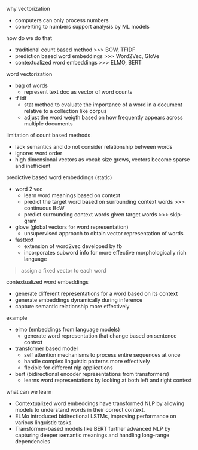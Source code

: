 why vectorization
- computers can only process numbers
- converting to numbers support analysis by ML models

how do we do that
- traditional count based method >>> BOW, TFIDF
- prediction based word embeddings >>> Word2Vec, GloVe
- contextualized word embeddings >>> ELMO, BERT

word vectorization
- bag of words
    - represent text doc as vector of word counts
- tf idf
    - stat method to evaluate the importance of a word in a document relative to a collection like corpus
    - adjust the word weigth based on how frequently appears across multiple documents

limitation of count based methods
- lack semantics and do not consider relationship between words
- ignores word order
- high dimensional vectors as vocab size grows, vectors become sparse and inefficient

predictive based word embeddings (static)
- word 2 vec
    - learn word meanings based on context
    - predict the target word based on surrounding context words >>> continuous BoW
    - predict surrounding context words given target words >>> skip-gram
- glove (global vectors for word representation)
    - unsupervised approach to obtain vector representation of words
- fasttext
    - extension of word2vec developed by fb
    - incorporates subword info for more effective morphologically rich language

> assign a fixed vector to each word

contextualized word embeddings
- generate different representations for a word based on its context
- generate embeddings dynamically during inference
- capture semantic relationship more effectively

example
- elmo (embeddings from language models)
    - generate word representation that change based on sentence context
- transformer based model
    - self attention mechanisms to process entire sequences at once
    - handle complex linguistic patterns more effectively
    - flexible for different nlp applications
- bert (bidirectional encoder representations from transformers)
    - learns word representations by looking at both left and right context


what can we learn
- Contextualized word embeddings have transformed NLP by 
allowing models to understand words in their correct context.
- ELMo introduced bidirectional LSTMs, improving performance on 
various linguistic tasks. 
- Transformer-based models like BERT further advanced NLP by capturing deeper semantic meanings and handling long-range dependencies
